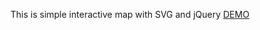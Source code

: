 This is simple interactive map with SVG and jQuery
<a href="https://codepen.io/SlavaJamm/pen/WKpWVy">DEMO</a>
